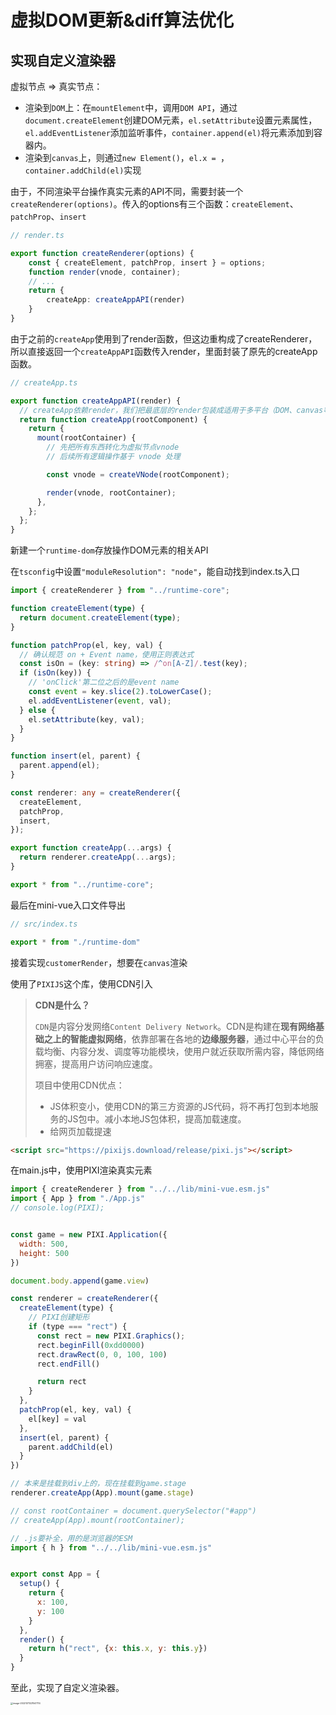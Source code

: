 # 虚拟DOM更新&diff算法优化
## 实现自定义渲染器

虚拟节点 => 真实节点：

+ 渲染到`DOM`上：在`mountElement`中，调用`DOM API`，通过`document.createElement`创建DOM元素，`el.setAttribute`设置元素属性，`el.addEventListener`添加监听事件，`container.append(el)`将元素添加到容器内。
+ 渲染到`canvas`上，则通过`new Element()`，`el.x = `，`container.addChild(el)`实现



由于，不同渲染平台操作真实元素的API不同，需要封装一个`createRenderer(options)`。传入的options有三个函数：`createElement`、`patchProp`、`insert`

~~~ts
// render.ts

export function createRenderer(options) {
    const { createElement, patchProp, insert } = options;
    function render(vnode, container);
    // ...
    return {
        createApp: createAppAPI(render)
    }
}
~~~

由于之前的`createApp`使用到了render函数，但这边重构成了createRenderer，所以直接返回一个`createAppAPI`函数传入render，里面封装了原先的createApp函数。

~~~ts
// createApp.ts

export function createAppAPI(render) {
  // createApp依赖render，我们把最底层的render包装成适用于多平台（DOM、canvas等）的createRenderer
  return function createApp(rootComponent) {
    return {
      mount(rootContainer) {
        // 先把所有东西转化为虚拟节点vnode
        // 后续所有逻辑操作基于 vnode 处理

        const vnode = createVNode(rootComponent);

        render(vnode, rootContainer);
      },
    };
  };
}
~~~

新建一个`runtime-dom`存放操作DOM元素的相关API

在`tsconfig`中设置`"moduleResolution": "node"`，能自动找到index.ts入口



~~~ts
import { createRenderer } from "../runtime-core";

function createElement(type) {
  return document.createElement(type);
}

function patchProp(el, key, val) {
  // 确认规范 on + Event name，使用正则表达式
  const isOn = (key: string) => /^on[A-Z]/.test(key);
  if (isOn(key)) {
    // 'onClick'第二位之后的是event name
    const event = key.slice(2).toLowerCase();
    el.addEventListener(event, val);
  } else {
    el.setAttribute(key, val);
  }
}

function insert(el, parent) {
  parent.append(el);
}

const renderer: any = createRenderer({
  createElement,
  patchProp,
  insert,
});

export function createApp(...args) {
  return renderer.createApp(...args);
}

export * from "../runtime-core";
~~~

最后在mini-vue入口文件导出

~~~ts
// src/index.ts

export * from "./runtime-dom"
~~~



接着实现`customerRender`，想要在`canvas`渲染

使用了`PIXIJS`这个库，使用CDN引入

> **CDN是什么？**
>
> `CDN`是内容分发网络`Content Delivery Network`。CDN是构建在**现有网络基础之上的智能虚拟网络**，依靠部署在各地的**边缘服务器**，通过中心平台的负载均衡、内容分发、调度等功能模块，使用户就近获取所需内容，降低网络拥塞，提高用户访问响应速度。
>
> 项目中使用CDN优点：
>
> - JS体积变小，使用CDN的第三方资源的JS代码，将不再打包到本地服务的JS包中。减小本地JS包体积，提高加载速度。
> - 给网页加载提速

~~~html
<script src="https://pixijs.download/release/pixi.js"></script>
~~~



在main.js中，使用PIXI渲染真实元素

~~~js
import { createRenderer } from "../../lib/mini-vue.esm.js"
import { App } from "./App.js"
// console.log(PIXI);


const game = new PIXI.Application({
  width: 500,
  height: 500
})

document.body.append(game.view)

const renderer = createRenderer({
  createElement(type) {
    // PIXI创建矩形
    if (type === "rect") {
      const rect = new PIXI.Graphics();
      rect.beginFill(0xdd0000)
      rect.drawRect(0, 0, 100, 100)
      rect.endFill()

      return rect
    }
  },
  patchProp(el, key, val) {
    el[key] = val
  },
  insert(el, parent) {
    parent.addChild(el)
  }
})

// 本来是挂载到div上的，现在挂载到game.stage
renderer.createApp(App).mount(game.stage)

// const rootContainer = document.querySelector("#app")
// createApp(App).mount(rootContainer);
~~~

~~~js
// .js要补全，用的是浏览器的ESM
import { h } from "../../lib/mini-vue.esm.js"


export const App = {
  setup() {
    return {
      x: 100,
      y: 100
    }
  },
  render() {
    return h("rect", {x: this.x, y: this.y})
  }
}
~~~

至此，实现了自定义渲染器。

<img src="C:\Users\MSK\AppData\Roaming\Typora\typora-user-images\image-20221211221547114.png" alt="image-20221211221547114" style="zoom: 25%;" />

